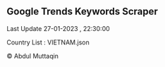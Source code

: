 

## Google Trends Keywords Scraper 
 
Last Update 27-01-2023 , 22:30:00

Country List :
VIETNAM.json



© Abdul Muttaqin 
